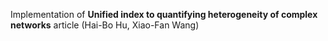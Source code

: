 Implementation of **Unified index to quantifying heterogeneity of complex networks** article (Hai-Bo Hu, Xiao-Fan Wang)
